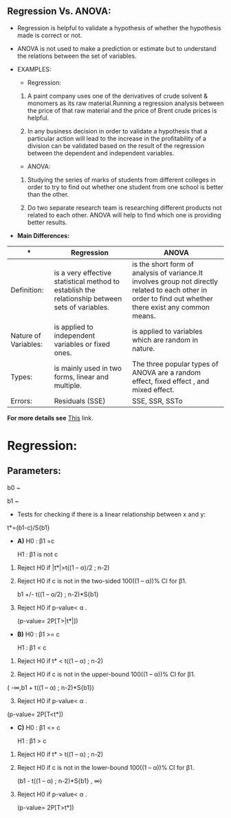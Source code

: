 ## Regression Vs. ANOVA:

- Regression is helpful to validate a hypothesis of whether the hypothesis made is correct or not.

- ANOVA is not used to make a prediction or estimate but to understand the relations between the set of variables.

- EXAMPLES:

  - Regression:

  1. A paint company uses one of the derivatives of crude solvent & monomers as its raw material.Running a regression analysis between the price of that raw material and the price of Brent crude prices is helpful.

  2. In any business decision in order to validate a hypothesis that a particular action will lead to the increase in the profitability of a division can be validated based on the result of the regression between the dependent and independent variables.

  - ANOVA:

  1. Studying the series of marks of students from different colleges in order to try to find out whether one student from one school is better than the other.

  2. Do two separate research team is researching different products not related to each other. ANOVA will help to find which one is providing better results.


* **Main Differences:**

*|Regression|ANOVA
--|----------|-----
Definition:|is a very effective statistical method to establish the relationship between sets of variables.|is the short form of analysis of variance.It involves group not directly related to each other in order to find out whether there exist any common means.
Nature of Variables:|is applied to independent variables or fixed ones.|is applied to variables which are random in nature.
Types:|is mainly used in two forms, linear and multiple.|The three popular types of ANOVA are a random effect, fixed effect , and mixed effect.
Errors:|Residuals (SSE)|SSE, SSR, SSTo




**For more details see** [This](https://www.wallstreetmojo.com/regression-vs-anova/) link.



# **Regression:**

## Parameters:

b0 ~

b1 ~

* Tests for checking if there is a linear relationship between x and y:

t*=(b1-c)/S{b1}

  - **A)** H0 : β1 =c

    H1 : β1 is not c


  1. Reject H0 if |t*|>t((1 – α)/2 ; n-2)

  2. Reject H0 if c is not in the two-sided 100((1 – α))% CI for β1.

     b1 +/- t((1 – α/2) ; n-2)*S{b1}

  3. Reject H0 if p-value< α .

     (p-value= 2P[T>|t*|])


  - **B)** H0 : β1 >= c

    H1 : β1 < c

1. Reject H0 if t* < t((1 – α) ; n-2)

2. Reject H0 if c is not in the upper-bound 100((1 – α))% CI for β1.

( -∞,b1 + t((1 – α) ; n-2)*S{b1})

3. Reject H0 if p-value< α .

(p-value= 2P[T<t*])


  - **C)** H0 : β1 <= c

    H1 : β1 > c

1. Reject H0 if t* > t((1 – α) ; n-2)

2. Reject H0 if c is not in the lower-bound 100((1 – α))% CI for β1.

   (b1 - t((1 – α) ; n-2)*S{b1} , ∞)

3. Reject H0 if p-value< α .

   (p-value= 2P[T>t*])    
